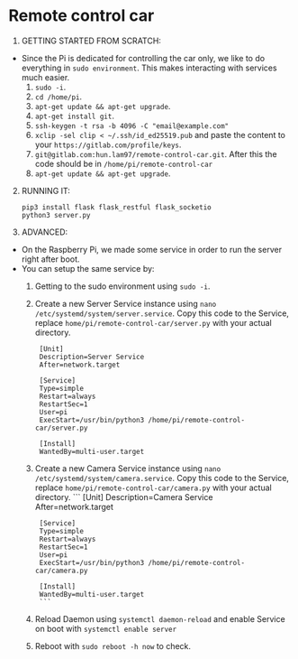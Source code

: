 # Remote control car

1. GETTING STARTED FROM SCRATCH:
- Since the Pi is dedicated for controlling the car only, we like to do everything in `sudo environment`. This makes interacting with services much easier.
    1. `sudo -i`.
    2. `cd /home/pi`.
    3. `apt-get update && apt-get upgrade`.
    4. `apt-get install git`.
    5. `ssh-keygen -t rsa -b 4096 -C "email@example.com"`
    6. `xclip -sel clip < ~/.ssh/id_ed25519.pub` and paste the content to your `https://gitlab.com/profile/keys`.
    7. `git@gitlab.com:hun.lam97/remote-control-car.git`. After this the code should be in `/home/pi/remote-control-car`
    8. `apt-get update && apt-get upgrade`.

2. RUNNING IT:

    ```
    pip3 install flask flask_restful flask_socketio
    python3 server.py
    ```


3. ADVANCED:
- On the Raspberry Pi, we made some service in order to run the server right after boot.
- You can setup the same service by:
    1. Getting to the sudo environment using `sudo -i`.
    2. Create a new Server Service instance using `nano /etc/systemd/system/server.service`. Copy this code to the Service, replace `home/pi/remote-control-car/server.py` with your actual directory.
            
            [Unit]
            Description=Server Service
            After=network.target
                         
            [Service]
            Type=simple
            Restart=always
            RestartSec=1
            User=pi
            ExecStart=/usr/bin/python3 /home/pi/remote-control-car/server.py
            
            [Install]
            WantedBy=multi-user.target
            
            
    3. Create a new Camera Service instance using `nano /etc/systemd/system/camera.service`. Copy this code to the Service, replace `home/pi/remote-control-car/camera.py` with your actual directory.
            ```
            [Unit]
            Description=Camera Service
            After=network.target
             
            [Service]
            Type=simple
            Restart=always
            RestartSec=1
            User=pi
            ExecStart=/usr/bin/python3 /home/pi/remote-control-car/camera.py
         
            [Install]
            WantedBy=multi-user.target
            ```

    4. Reload Daemon using `systemctl daemon-reload` and enable Service on boot with `systemctl enable server`
    5. Reboot with `sudo reboot -h now` to check.


